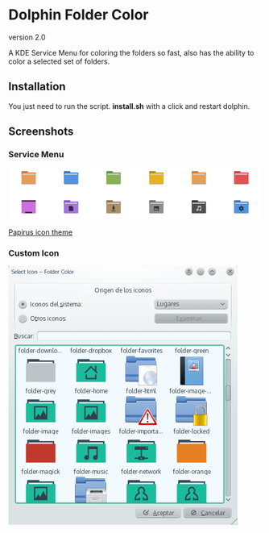 Dolphin Folder Color
====================
version 2.0

A KDE Service Menu for coloring the folders so fast, also has the ability to color a selected set of folders.

## Installation
You just need to run the script. **install.sh** with a click and restart dolphin.

## Screenshots
### Service Menu
 ![Service Menu](screenshot1.png)
 
 
 [Papirus icon theme](https://github.com/PapirusDevelopmentTeam/papirus-icon-theme)
### Custom Icon
 ![Custom Icon](screenshot2.png)

